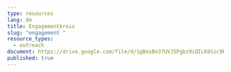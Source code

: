 ```yaml
---
type: resources
lang: de
title: Engagementkreis
slug: "engagement "
resource_types:
  - outreach
document: https://drive.google.com/file/d/1gBesBo37UVJSPgbz9iQILK8Szc9BXnrI/view?usp=sharing
published: true
---
```

